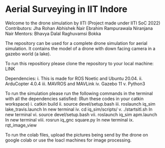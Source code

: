 # Aerial Surveying in IIT Indore
Welcome to the drone simulation by IITI
(Project made under IITI SoC 2022)
Contributors:
Jha Rohan
Abhishek Nair
Ebrahim Rampurawala
Niranjana Nair
Mentors:
Bhavya Dalal
Raghuvamsi Bokka

The repository can be used for a complete drone simulation for aerial simulation. It contains the model of a drone with down facing camera in a gazebo world (a lake).

To run this repositiory please clone the repository to your local machine:
LINK

Dependencies:
i. This is made for ROS Noetic and Ubuntu 20.04.
ii. ArduCopter 4.0.4
iii. MAVROS and MAVLink
iv. Gazebo 11
v. Python3

To run the simulation please run the following commands in the terminal with all the dependencies satisfied:
(Run these codes in your catkin workspace)
i. catkin build
ii. source devel/setup.bash
iii. roslaunch iq_sim lake_travis.launch
In new terminal
iv. cd iq_sim/scripts/
v. ./startsitl.sh
In new terminal
vi. source devel/setup.bash
vii. roslaunch iq_sim apm.launch
In new terminal
viii. rosrun iq_gnc square.py
In new terminal 
ix. rqt_image_view

To run the colab files, upload the pictures being send by the drone on google colab or use the loacl machines for image processing.
